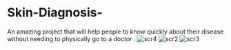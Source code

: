 # Skin-Diagnosis-
An amazing project that will help  people to know quickly about their disease without needing to physically go to a doctor .
![scr4](https://user-images.githubusercontent.com/88105870/130996958-cc901ac5-42e7-4cfb-88af-7260d063d602.jpg)
![scr2](https://user-images.githubusercontent.com/88105870/130996981-a818a1dc-ec6d-4f8f-82fc-fcc36e7827a3.jpg)
![scr3](https://user-images.githubusercontent.com/88105870/130996992-545af89e-d720-449b-8fd6-80ed08b03ef0.jpg)
